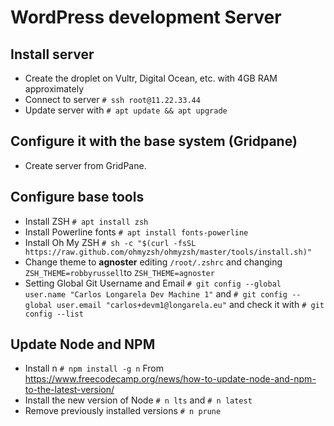# WordPress development Server

## Install server

* Create the droplet on Vultr, Digital Ocean, etc. with 4GB RAM approximately
* Connect to server `# ssh root@11.22.33.44`
* Update server with `# apt update && apt upgrade`

## Configure it with the base system (Gridpane)

* Create server from GridPane.

## Configure base tools
* Install ZSH `# apt install zsh`
* Install Powerline fonts `# apt install fonts-powerline`
* Install Oh My ZSH `# sh -c "$(curl -fsSL https://raw.github.com/ohmyzsh/ohmyzsh/master/tools/install.sh)"` 
* Change theme to **agnoster** editing `/root/.zshrc` and changing `ZSH_THEME=robbyrussell`to `ZSH_THEME=agnoster`
* Setting Global Git Username and Email `# git config --global user.name "Carlos Longarela Dev Machine 1"` and `# git config --global user.email "carlos+devm1@longarela.eu"` and check it with `# git config --list`

## Update Node and NPM
* Install n `# npm install -g n` From https://www.freecodecamp.org/news/how-to-update-node-and-npm-to-the-latest-version/
* Install the new version of Node `# n lts` and `# n latest`
* Remove previously installed versions `# n prune`
